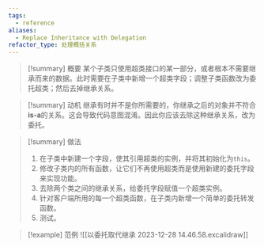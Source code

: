 ```yaml
---
tags:
  - reference
aliases:
  - Replace Inheritance with Delegation
refactor_type: 处理概括关系
---
```

> [!summary] 概要
> 某个子类只使用超类接口的某一部分，或者根本不需要继承而来的数据。此时需要在子类中新增一个超类字段；调整子类函数改为委托超类；然后去掉继承关系。

> [!summary] 动机
> 继承有时并不是你所需要的，你继承之后的对象并不符合**is-a**的关系。这会导致代码意图混淆。因此你应该去除这种继承关系，改为委托。

> [!summary] 做法
> 1. 在子类中新建一个字段，使其引用超类的实例，并将其初始化为`this`。
> 2. 修改子类内的所有函数，让它们不再使用超类而是使用新建的委托字段来实现功能。
> 3. 去除两个类之间的继承关系，给委托字段赋值一个超类实例。
> 4. 针对客户端所用的每一个超类函数，在子类内新增一个简单的委托转发函数。
> 5. 测试。

> [!example] 范例
> ![[以委托取代继承 2023-12-28 14.46.58.excalidraw]]